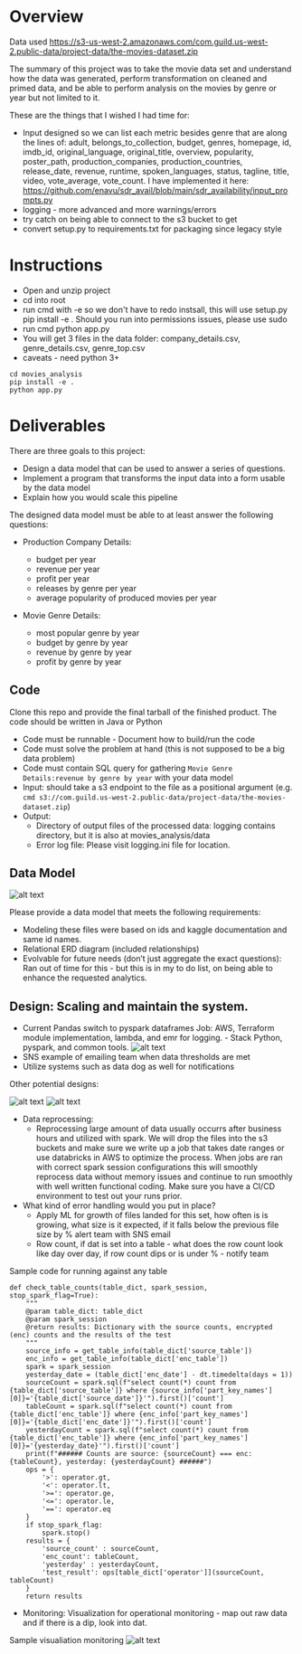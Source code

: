 
# Overview

Data used https://s3-us-west-2.amazonaws.com/com.guild.us-west-2.public-data/project-data/the-movies-dataset.zip

The summary of this project was to take the movie data set and understand how the data was generated, perform transformation on cleaned and primed data, and be able to perform analysis on the movies by genre or year but not limited to it.

These are the things that I wished I had time for:

* Input designed so we can list each metric besides genre that are along the lines of: adult, belongs_to_collection, budget, genres, homepage, id, imdb_id, original_language, original_title, overview, popularity, poster_path, production_companies, production_countries, release_date, revenue, runtime, spoken_languages, status, tagline, title, video, vote_average, vote_count. I have implemented it here:  https://github.com/enavu/sdr_avail/blob/main/sdr_availability/input_prompts.py
* logging - more advanced and more warnings/errors
* try catch on being able to connect to the s3 bucket to get 
* convert setup.py to requirements.txt for packaging since legacy style

# Instructions

* Open and unzip project
* cd into root
* run cmd with -e so we don't have to redo instsall, this will use setup.py pip install -e . Should you run into permissions issues, please use sudo
* run cmd python app.py
* You will get 3 files in the data folder: company_details.csv, genre_details.csv, genre_top.csv
* caveats - need python 3+

```
cd movies_analysis
pip install -e . 
python app.py
```

# Deliverables
There are three goals to this project:
* Design a data model that can be used to answer a series of questions. 
* Implement a program that transforms the input data into a form usable by the data model
* Explain how you would scale this pipeline

The designed data model must be able to at least answer the following questions: 

* Production Company Details:
    * budget per year
    * revenue per year
    * profit per year
    * releases by genre per year
    * average popularity of produced movies per year
    
* Movie Genre Details:
    * most popular genre by year
    * budget by genre by year
    * revenue by genre by year
    * profit by genre by year


## Code 
Clone this repo and provide the final tarball of the finished product. The code should be written in Java or Python
* Code must be runnable - Document how to build/run the code
* Code must solve the problem at hand (this is not supposed to be a big data problem)
* Code must contain SQL query for gathering `Movie Genre Details:revenue by genre by year` with your data model
* Input: should take a s3 endpoint to the file as a positional argument (e.g. `cmd s3://com.guild.us-west-2.public-data/project-data/the-movies-dataset.zip`)
* Output: 
  * Directory of output files of the processed data: logging contains directory, but it is also at movies_analysis/data
  * Error log file:  Please visit logging.ini file for location.

## Data Model

![alt text](https://github.com/enavu/data-engineer-project/blob/master/movies_analysis/images/erdiagram.png)

Please provide a data model that meets the following requirements:
* Modeling these files were based on ids and kaggle documentation and same id names.
* Relational ERD diagram (included relationships) 
* Evolvable for future needs (don’t just aggregate the exact questions): Ran out of time for this - but this is in my to do list, on being able to enhance the requested analytics.

## Design: Scaling and maintain the system.
* Current Pandas switch to pyspark dataframes Job: AWS, Terraform module implementation, lambda, and emr for logging.  - Stack Python, pyspark, and common tools.
![alt text](https://github.com/enavu/data-engineer-project/blob/master/movies_analysis/images/smartflow.png)
* SNS example of emailing team when data thresholds are met
* Utilize systems such as data dog as well for notifications

Other potential designs:

![alt text](https://github.com/enavu/data-engineer-project/blob/master/movies_analysis/images/bigdataanalytics.png)
![alt text](https://github.com/enavu/data-engineer-project/blob/master/movies_analysis/images/datawarehousing.png)
* Data reprocessing:
  * Reprocessing large amount of data usually occurrs after business hours and utilized with spark. We will drop the files into the s3 buckets and make sure we write up a job that takes date ranges or use databricks in AWS to optimize the process.  When jobs are ran with correct spark session configurations this will smoothly reprocess data without memory issues and continue to run smoothly with well written functional coding.  Make sure you have a CI/CD environment to test out your runs prior. 
* What kind of error handling would you put in place?
  * Apply ML for growth of files landed for this set, how often is is growing, what size is it expected, if it falls below the previous file size by % alert team with SNS email
  * Row count, if dat is set into a table - what does the row count look like day over day, if row count dips or is under % - notify team

Sample code for running against any table

```
def check_table_counts(table_dict, spark_session, stop_spark_flag=True):
    """
    @param table_dict: table_dict
    @param spark_session
    @return results: Dictionary with the source counts, encrypted (enc) counts and the results of the test
    """
    source_info = get_table_info(table_dict['source_table'])
    enc_info = get_table_info(table_dict['enc_table'])
    spark = spark_session
    yesterday_date = (table_dict['enc_date'] - dt.timedelta(days = 1))
    sourceCount = spark.sql(f"select count(*) count from {table_dict['source_table']} where {source_info['part_key_names'][0]}='{table_dict['source_date']}'").first()['count']
    tableCount = spark.sql(f"select count(*) count from {table_dict['enc_table']} where {enc_info['part_key_names'][0]}='{table_dict['enc_date']}'").first()['count']
    yesterdayCount = spark.sql(f"select count(*) count from {table_dict['enc_table']} where {enc_info['part_key_names'][0]}='{yesterday_date}'").first()['count']
    print(f"###### Counts are source: {sourceCount} === enc: {tableCount}, yesterday: {yesterdayCount} ######") 
    ops = {
        '>': operator.gt,
        '<': operator.lt,
        '>=': operator.ge,
        '<=': operator.le,
        '==': operator.eq
    }
    if stop_spark_flag:
        spark.stop()
    results = {
        'source_count' : sourceCount,
        'enc_count': tableCount,
        'yesterday' : yesterdayCount,
        'test_result': ops[table_dict['operator']](sourceCount, tableCount)
    }
    return results
```

  * Monitoring: Visualization for operational monitoring - map out raw data and if there is a dip, look into dat. 

Sample visualiation monitoring
![alt text](https://github.com/enavu/data-engineer-project/blob/master/movies_analysis/images/dipnotification.png)
